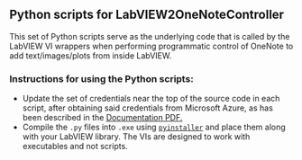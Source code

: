 ## Python scripts for LabVIEW2OneNoteController

This set of Python scripts serve as the underlying code that is called by the LabVIEW VI wrappers when performing programmatic control of OneNote to add text/images/plots from inside LabVIEW.

### Instructions for using the Python scripts:
* Update the set of credentials near the top of the source code in each script, after obtaining said credentials from Microsoft Azure, as has been described in the [Documentation PDF.](https://github.com/quantum-matter/LabVIEW2OneNote/blob/master/LabVIEW%20for%20OneNote%202016%20-%20Documentation.pdf "Documentation - LabVIEW2OneNoteController")
* Compile the `.py` files into `.exe` using [`pyinstaller`](https://www.pyinstaller.org/ "PyInstaller") and place them along with your LabVIEW library. The VIs are designed to work with executables and not scripts.
